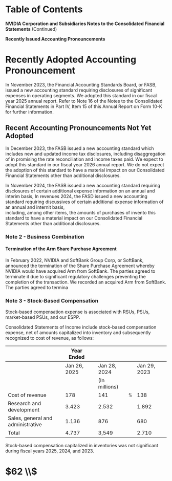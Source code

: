 # **Table of Contents**

**NVIDIA Corporation and Subsidiaries Notes to the Consolidated Financial Statements** (Continued)

**Recently Issued Accounting Pronouncements** 

# **Recently Adopted Accounting Pronouncement**

In November 2023, the Financial Accounting Standards Board, or FASB, issued a new accounting standard requiring disclosures of significant expenses in operating segments. We adopted this standard in our fiscal year 2025 annual report. Refer to Note 16 of the Notes to the Consolidated Financial Statements in Part IV, Item 15 of this Annual Report on Form 10-K for further information.

## **Recent Accounting Pronouncements Not Yet Adopted**

In December 2023, the FASB issued a new accounting standard which includes new and updated income tax disclosures, including disaggregation of in promising the rate reconciliation and income taxes paid. We expect to adopt this standard in our fiscal year 2026 annual report. We do not expect the adoption of this standard to have a material impact on our Consolidated Financial Statements other than additional disclosures.

In November 2024, the FASB issued a new accounting standard requiring disclosures of certain additional expense information on an annual and interim basis, In revenues 2024, the FASD issued a new accounting standard requiring discussives of certain additional expense information of an annual and internit basis,<br>including, among other items, the amounts of purchases of invento this standard to have a material impact on our Consolidated Financial Statements other than additional disclosures.

### **Note 2 - Business Combination**

#### **Termination of the Arm Share Purchase Agreement**

In February 2022, NVIDIA and SoftBank Group Corp, or SoftBank, announced the termination of the Share Purchase Agreement whereby NVIDIA would have acquired Arm from SoftBank. The parties agreed to terminate it due to significant regulatory challenges preventing the completion of the transaction. We recorded an acquired Arm from SoftBank. The parties agreed to termina

### **Note 3 - Stock-Based Compensation**

Stock-based compensation expense is associated with RSUs, PSUs, market-based PSUs, and our ESPP.

Consolidated Statements of Income include stock-based compensation expense, net of amounts capitalized into inventory and subsequently recognized to cost of revenue, as follows:

|                                   | Year Ended   |  |               |              |              |  |
|-----------------------------------|--------------|--|---------------|--------------|--------------|--|
|                                   | Jan 26, 2025 |  | Jan 28, 2024  |              | Jan 29, 2023 |  |
|                                   |              |  | (In millions) |              |              |  |
| Cost of revenue                   | 178          |  | 141           | $\mathbb{S}$ | 138          |  |
| Research and development          | 3.423        |  | 2.532         |              | 1.892        |  |
| Sales, general and administrative | 1.136        |  | 876           |              | 680          |  |
| Total                             | 4.737        |  | 3,549         |              | $2.710$      |  |

Stock-based compensation capitalized in inventories was not significant during fiscal years 2025, 2024, and 2023.

# $62 \\$